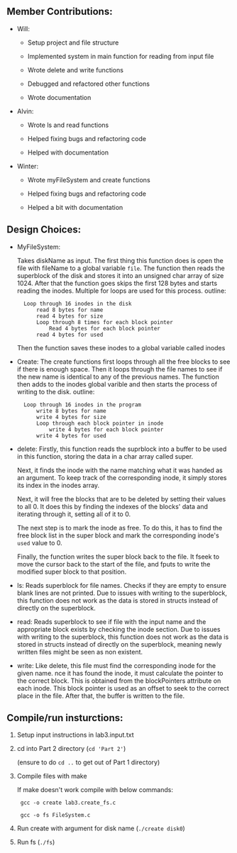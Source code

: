 ## Member Contributions:  
    
* Will:
     
  * Setup project and file structure
  
  * Implemented system in main function for reading from input file
  
  * Wrote delete and write functions
  
  * Debugged and refactored other functions
  
  * Wrote documentation
    
* Alvin:
  
  * Wrote ls and read functions
  
  * Helped fixing bugs and refactoring code
  
  * Helped with documentation
    
* Winter:
  * Wrote myFileSystem and create functions
  
  * Helped fixing bugs and refactoring code
  
  * Helped a bit with documentation

## Design Choices:

* MyFileSystem:

    Takes diskName as input. The first  thing this function does is open the file with fileName to a global variable `file`. The function then reads the superblock of the disk and stores it into an unsigned char array of size 1024. After that the function goes skips the first 128 bytes and starts reading the inodes. Multiple for loops are used for this process. outline:

        Loop through 16 inodes in the disk
            read 8 bytes for name
            read 4 bytes for size
            Loop through 8 times for each block pointer
                Read 4 bytes for each block pointer
            read 4 bytes for used
    
    Then the function saves these inodes to a global variable called inodes

* Create:
    The create functions first loops through all the free blocks to see if there is enough space. Then it loops through the file names to see if the new name is identical to any of the previous names. The function then adds to the inodes global varible and then starts the process of writing to the disk. outline:
    
    
        Loop through 16 inodes in the program
            write 8 bytes for name
            write 4 bytes for size
            Loop through each block pointer in inode
                write 4 bytes for each block pointer
            write 4 bytes for used

* delete: Firstly, this function reads the suprblock into a buffer to be used in this function, storing the data in a char array called super.
    
    Next, it finds the inode with the name matching what it was handed as an argument.
    To keep track of the corresponding inode, it simply stores its index in the inodes array.
    
    Next, it will free the blocks that are to be deleted by setting their values to all 0. It does this by finding the indexes of the blocks' data and iterating through it, setting all of it to 0.
    
    The next step is to mark the inode as free. To do this, it has to find the free block list in the super block and mark the corresponding inode's `used` value to 0.
    
    Finally, the function writes the super block back to the file. It fseek to move the cursor back to the start of the file, and fputs to write the modified super block to that position. 

* ls: 
	Reads superblock for file names. Checks if they are empty to ensure blank lines are not printed. Due to issues with writing to the superblock, this function does not work as the data is stored in structs instead of directly on the superblock.

* read:
	Reads superblock to see if file with the input name and the appropriate block exists by checking the inode section. Due to issues with writing to the superblock, this function does not work as the data is stored in structs instead of directly on the superblock, meaning newly written files might be seen as non existent.

* write: Like delete, this file must find the corresponding inode for the given name. nce it has found the inode, it must calculate the pointer to the correct block. This is obtained from the blockPointers attribute on each inode. This block pointer is used as an offset to seek to the correct place in the file. After that, the buffer is written to the file.

## Compile/run insturctions:
  1. Setup input instructions in lab3.input.txt
  
  1. cd into Part 2 directory (`cd 'Part 2'`)
        
        (ensure to do `cd ..` to get out of Part 1 directory)
  
  1. Compile files with make
        
        If make doesn't work compile with below commands:
        
          gcc -o create lab3.create_fs.c
        
          gcc -o fs FileSystem.c
  
  1. Run create with argument for disk name (`./create disk0`)
  
  1. Run fs (`./fs`)
